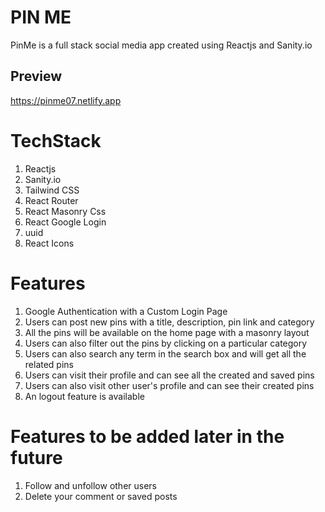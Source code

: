 # PIN ME
PinMe is a full stack social media app created using Reactjs and Sanity.io
## Preview
https://pinme07.netlify.app

# TechStack
1) Reactjs
2) Sanity.io
3) Tailwind CSS
4) React Router
5) React Masonry Css
6) React Google Login
7) uuid
8) React Icons

# Features
1) Google Authentication with a Custom Login Page
2) Users can post new pins with a title, description, pin link and category
3) All the pins will be available on the home page with a masonry layout
4) Users can also filter out the pins by clicking on a particular category
5) Users can also search any term in the search box and will get all the related pins
6) Users can visit their profile and can see all the created and saved pins
7) Users can also visit other user's profile and can see their created pins
8) An logout feature is available 


# Features to be added later in the future
1) Follow and unfollow other users
2) Delete your comment or saved posts
